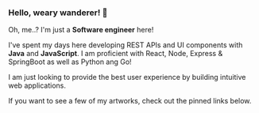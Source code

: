 ### Hello, weary wanderer! 👋

Oh, me..? I'm just a **Software engineer** here!

I've spent my days here developing REST APIs and UI components with **Java** and **JavaScript**. I am proficient with React, Node, Express & SpringBoot as well as Python ang Go!

I am just looking to provide the best user experience by building intuitive web applications.

If you want to see a few of my artworks, check out the pinned links below.

<!--
**datmemerboi/datmemerboi** is a ✨ _special_ ✨ repository because its `README.md` (this file) appears on your GitHub profile.

Here are some ideas to get you started:

- 🔭 I’m currently working on ...
- 🌱 I’m currently learning ...
- 👯 I’m looking to collaborate on ...
- 🤔 I’m looking for help with ...
- 💬 Ask me about ...
- 📫 How to reach me: ...
- 😄 Pronouns: ...
- ⚡ Fun fact: ...
-->
